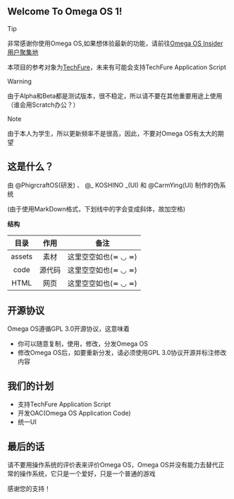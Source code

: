 ## Welcome To Omega OS 1!

>[!Tip]
>非常感谢你使用Omega OS,如果想体验最新的功能，请前往[Omega OS Insider 用户聚集地](https://qm.qq.com/q/mX6uOoLvJm)
>
>本项目的参考对象为[TechFure](https://github.com/KOSHINOawa/TechFure)，未来有可能会支持TechFure Application Script

>[!Warning]
>由于Alpha和Beta都是测试版本，很不稳定，所以请不要在其他重要用途上使用（谁会用Scratch办公？）

>[!Note]
>由于本人为学生，所以更新频率不是很高，因此，不要对Omega OS有太大的期望
## 这是什么？
由 @PhigrcraftOS(研发) 、 @_ KOSHINO _(UI) 和 @CarmYing(UI) 制作的伪系统

(由于使用MarkDown格式，下划线中的字会变成斜体，故加空格)

**结构**

|目录|作用|备注|
|:-:|:-:|:-:|
|assets|素材|这里空空如也(≖ ◡ ≖)|
|code|源代码|这里空空如也(≖ ◡ ≖)|
|HTML|网页|这里空空如也(≖ ◡ ≖)|

## 开源协议
Omega OS遵循GPL 3.0开源协议，这意味着

* 你可以随意复制，使用，修改，分发Omega OS
* 修改Omega OS后，如要重新分发，请必须使用GPL 3.0协议开源并标注修改内容
## 我们的计划
* 支持TechFure Application Script
* 开发OAC(Omega OS Application Code)
* 统一UI

## 最后的话
请不要用操作系统的评价表来评价Omega OS，Omega OS并没有能力去替代正常的操作系统，它只是一个爱好，只是一个普通的游戏

感谢您的支持！
